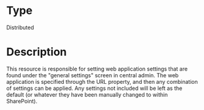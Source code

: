# Type

Distributed

# Description

This resource is responsible for setting web application settings that are
found under the "general settings" screen in central admin. The web
application is specified through the URL property, and then any combination of
settings can be applied. Any settings not included will be left as the default
(or whatever they have been manually changed to within SharePoint).
